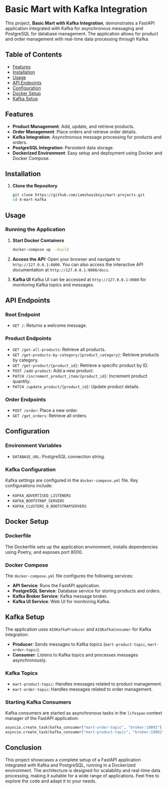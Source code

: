 # Basic Mart with Kafka Integration

This project, **Basic Mart with Kafka Integration**, demonstrates a FastAPI application integrated with Kafka for asynchronous messaging and PostgreSQL for database management. The application allows for product and order management with real-time data processing through Kafka.

## Table of Contents
- [Features](#features)
- [Installation](#installation)
- [Usage](#usage)
- [API Endpoints](#api-endpoints)
- [Configuration](#configuration)
- [Docker Setup](#docker-setup)
- [Kafka Setup](#kafka-setup)

## Features

- **Product Management**: Add, update, and retrieve products.
- **Order Management**: Place orders and retrieve order details.
- **Kafka Integration**: Asynchronous message processing for products and orders.
- **PostgreSQL Integration**: Persistent data storage.
- **Dockerized Environment**: Easy setup and deployment using Docker and Docker Compose.

## Installation

1. **Clone the Repository**
   ```sh
   git clone https://github.com/iamshoaibxyz/mart-projects.git
   cd 4-mart-kafka
   ```

## Usage

### Running the Application

1. **Start Docker Containers**
   ```sh
   docker-compose up --build
   ```

2. **Access the API:**
   Open your browser and navigate to `http://127.0.0.1:8000`. You can also access the interactive API documentation at `http://127.0.0.1:8000/docs`.

3. **Kafka UI**
   Kafka UI can be accessed at `http://127.0.0.1:8080` for monitoring Kafka topics and messages.

## API Endpoints

### Root Endpoint

- `GET /`: Returns a welcome message.

### Product Endpoints

- `GET /get-all-products`: Retrieve all products.
- `GET /get-products-by-category/{product_category}`: Retrieve products by category.
- `GET /get-product/{product_id}`: Retrieve a specific product by ID.
- `POST /add-product`: Add a new product.
- `PATCH /increment_product_item/{product_id}`: Increment product quantity.
- `PATCH /update_product/{product_id}`: Update product details.

### Order Endpoints

- `POST /order`: Place a new order.
- `GET /get_orders`: Retrieve all orders.

## Configuration

### Environment Variables

- `DATABASE_URL`: PostgreSQL connection string.

### Kafka Configuration

Kafka settings are configured in the `docker-compose.yml` file. Key configurations include:

- `KAFKA_ADVERTISED_LISTENERS`
- `KAFKA_BOOTSTRAP_SERVERS`
- `KAFKA_CLUSTERS_0_BOOTSTRAPSERVERS`

## Docker Setup

### Dockerfile

The Dockerfile sets up the application environment, installs dependencies using Poetry, and exposes port 8000.

### Docker Compose

The `docker-compose.yml` file configures the following services:

- **API Service**: Runs the FastAPI application.
- **PostgreSQL Service**: Database service for storing products and orders.
- **Kafka Broker Service**: Kafka message broker.
- **Kafka UI Service**: Web UI for monitoring Kafka.

## Kafka Setup

The application uses `AIOKafkaProducer` and `AIOKafkaConsumer` for Kafka integration:

- **Producer**: Sends messages to Kafka topics (`mart-product-topic`, `mart-order-topic`).
- **Consumer**: Listens to Kafka topics and processes messages asynchronously.

### Kafka Topics

- `mart-product-topic`: Handles messages related to product management.
- `mart-order-topic`: Handles messages related to order management.

### Starting Kafka Consumers

Kafka consumers are started as asynchronous tasks in the `lifespan` context manager of the FastAPI application:

```python
asyncio.create_task(kafka_consumer("mart-order-topic", "broker:19092"))
asyncio.create_task(kafka_consumer("mart-product-topic", "broker:19092"))
```

## Conclusion

This project showcases a complete setup of a FastAPI application integrated with Kafka and PostgreSQL, running in a Dockerized environment. The architecture is designed for scalability and real-time data processing, making it suitable for a wide range of applications. Feel free to explore the code and adapt it to your needs.